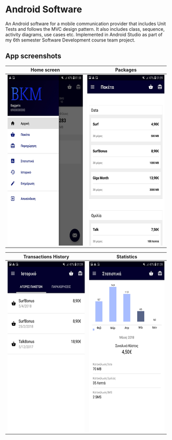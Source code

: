 # Android Software
An Android software for a mobile communication provider that includes Unit Tests and follows the MVC design pattern. 
It also includes class, sequence, activity diagrams, use cases etc. Implemented in Android Studio as part of my 6th semester Software Development course team project.

## App screenshots
Home screen            |  Packages
:-------------------------:|:-------------------------:
<img src="/scr1.jpg"  width="300" height="533"/> | <img src="/scr4.jpg"  width="300" height="533"/> 

Transactions History            |  Statistics
:-------------------------:|:-------------------------:
<img src="/scr2.jpg"  width="300" height="533"/>  |  <img src="/scr3.jpg"  width="300" height="533"/>
